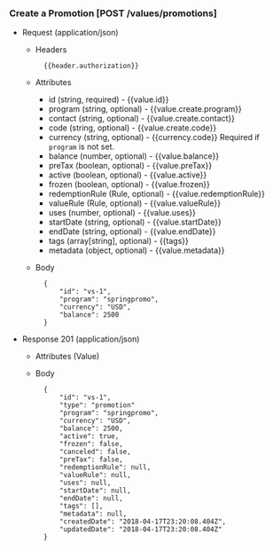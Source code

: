### Create a Promotion [POST /values/promotions]

+ Request (application/json)
    + Headers
    
            {{header.authorization}}

    + Attributes
        + id (string, required) - {{value.id}}
        + program (string, optional) - {{value.create.program}}
        + contact (string, optional) - {{value.create.contact}}
        + code (string, optional) - {{value.create.code}}
        + currency (string, optional) - {{currency.code}} Required if `program` is not set.
        + balance (number, optional) - {{value.balance}}
        + preTax (boolean, optional) - {{value.preTax}}
        + active (boolean, optional) - {{value.active}}
        + frozen (boolean, optional) - {{value.frozen}}
        + redemptionRule (Rule, optional) - {{value.redemptionRule}}
        + valueRule (Rule, optional) - {{value.valueRule}}
        + uses (number, optional) - {{value.uses}}
        + startDate (string, optional) - {{value.startDate}}
        + endDate (string, optional) - {{value.endDate}}
        + tags (array[string], optional) - {{tags}}
        + metadata (object, optional) - {{value.metadata}}
        
    + Body
    
            {
                "id": "vs-1",
                "program": "springpromo",
                "currency": "USD",
                "balance": 2500
            }
    
+ Response 201 (application/json)
    + Attributes (Value)

    + Body
    
            {
                "id": "vs-1",
                "type": "promotion"
                "program": "springpromo",
                "currency": "USD",
                "balance": 2500,
                "active": true,
                "frozen": false,
                "canceled": false,
                "preTax": false,
                "redemptionRule": null,
                "valueRule": null,
                "uses": null,
                "startDate": null,
                "endDate": null,
                "tags": [],
                "metadata": null,
                "createdDate": "2018-04-17T23:20:08.404Z",
                "updatedDate": "2018-04-17T23:20:08.404Z"
            }
